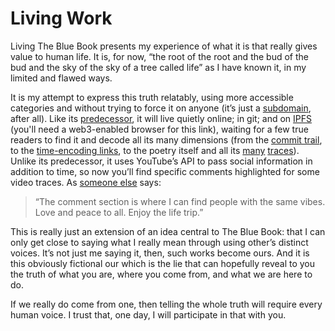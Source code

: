 # Living Work

Living The Blue Book presents my experience of what it is that really gives value to human life. It is, for now, “the root of the root and the bud of the bud and the sky of the sky of a tree called life” as I have known it, in my limited and flawed ways.

It is my attempt to express this truth relatably, using more accessible categories and without trying to force it on anyone (it’s just a [subdomain](https://living.thebluebook.co.za), after all). Like its [predecessor](https://thebluebook.co.za), it will live quietly online; in git; and on [IPFS](https://living.thebluebook.eth) (you'll need a web3-enabled browser for this link), waiting for a few true readers to find it and decode all its many dimensions (from the [commit trail](https://github.com/andytudhope/living-blue-book/commits/master), to the [time-encoding links](https://thebluebook.co.za/fugue-i/), to the poetry itself and all its [many](https://www.youtube.com/playlist?list=PL5ClmaG2tnPOSeeVkPwtLIh5UjjFHcTKj) [traces](https://www.youtube.com/playlist?list=PL5ClmaG2tnPNgqWDBGCWAQxD0sYpbfPRK)). Unlike its predecessor, it uses YouTube’s API to pass social information in addition to time, so now you’ll find specific comments highlighted for some video traces. As [someone else](https://www.youtube.com/watch?v=Bhk7cjjLVXI&lc=UgwabrakLK8wSTyEjgF4AaABAg) says:

>“The comment section is where I can find people with the same vibes. Love and peace to all. Enjoy the life trip.”

This is really just an extension of an idea central to The Blue Book: that I can only get close to saying what I really mean through using other’s distinct voices. It’s not just me saying it, then, such works become ours. And it is this obviously fictional our which is the lie that can hopefully reveal to you the truth of what you are, where you come from, and what we are here to do.

If we really do come from one, then telling the whole truth will require every human voice. I trust that, one day, I will participate in that with you. 
